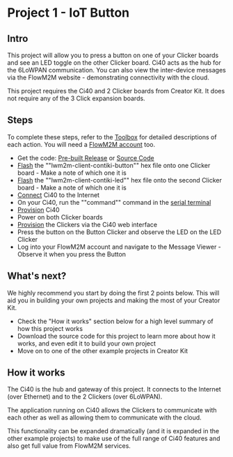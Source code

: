 # Project 1 - IoT Button

## Intro

This project will allow you to press a button on one of your Clicker boards and see an LED toggle on the other Clicker board. Ci40 acts as the hub for the 6LoWPAN communication. You can also view the inter-device messages via the FlowM2M website - demonstrating connectivity with the cloud.

This project requires the Ci40 and 2 Clicker boards from Creator Kit. It does not require any of the 3 Click expansion boards.

## Steps

To complete these steps, refer to the [Toolbox](http://localhost:8000/Toolbox) for detailed descriptions of each action. You will need a [FlowM2M account](http://localhost:8000/Toolbox/#creating-a-flowm2m-account) too.

* Get the code: [Pre-built Release](http://github.com) or [Source Code](http://github.com)
* [Flash](http://localhost:8000/Toolbox/#programming-a-6lowpan-clicker) the ""lwm2m-client-contiki-button"" hex file onto one Clicker board - Make a note of which one it is
* [Flash](http://localhost:8000/Toolbox/#programming-a-6lowpan-clicker) the ""lwm2m-client-contiki-led"" hex file onto the second Clicker board - Make a note of which one it is
* [Connect](http://localhost:8000/Toolbox/#connecting-ci40-to-the-internet) Ci40 to the Internet
* On your Ci40, run the ""command"" command in the [serial terminal](http://localhost:8000/Toolbox/#connecting-to-ci40-via-serial)
* [Provision](http://localhost:8000/Toolbox/#provisioning-ci40) Ci40
* Power on both Clicker boards
* [Provision](http://localhost:8000/Toolbox/#provisioning-clicker) the Clickers via the Ci40 web interface
* Press the button on the Button Clicker and observe the LED on the LED Clicker
* Log into your FlowM2M account and navigate to the Message Viewer - Observe it when you press the Button

## What's next?

We highly recommend you start by doing the first 2 points below. This will aid you in building your own projects and making the most of your Creator Kit.

* Check the "How it works" section below for a high level summary of how this project works
* Download the source code for this project to learn more about how it works, and even edit it to build your own project
* Move on to one of the other example projects in Creator Kit

## How it works

The Ci40 is the hub and gateway of this project. It connects to the Internet (over Ethernet) and to the 2 Clickers (over 6LoWPAN).

The application running on Ci40 allows the Clickers to communicate with each other as well as allowing them to communicate with the cloud.

This functionality can be expanded dramatically (and it is expanded in the other example projects) to make use of the full range of Ci40 features and also get full value from FlowM2M services.
